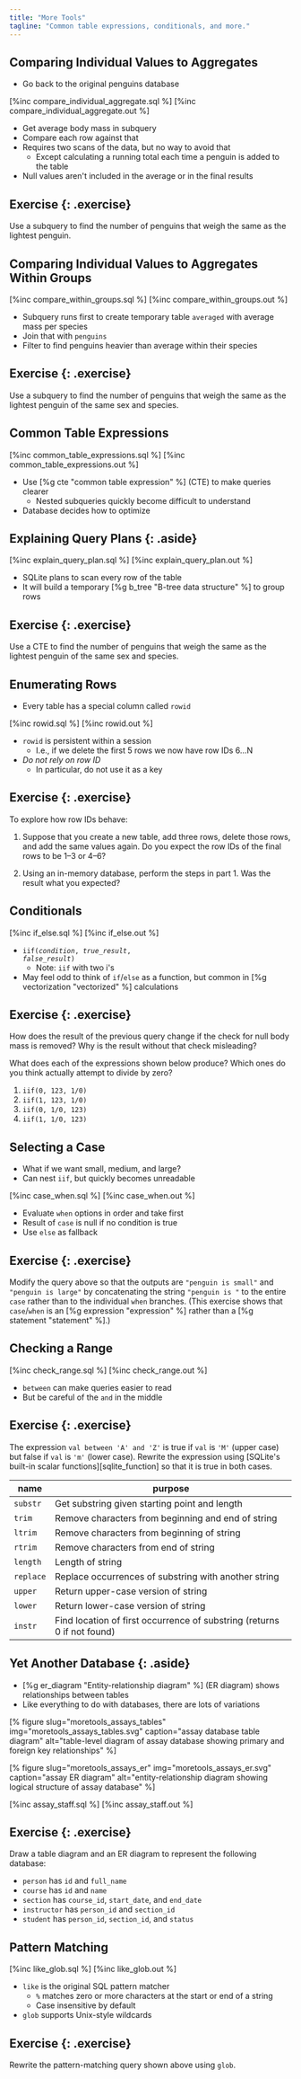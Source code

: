 ```yaml
---
title: "More Tools"
tagline: "Common table expressions, conditionals, and more."
---
```


## Comparing Individual Values to Aggregates

-   Go back to the original penguins database

[%inc compare_individual_aggregate.sql %]
[%inc compare_individual_aggregate.out %]

-   Get average body mass in subquery
-   Compare each row against that
-   Requires two scans of the data, but no way to avoid that
    -   Except calculating a running total each time a penguin is added to the table
-   Null values aren't included in the average or in the final results

## Exercise {: .exercise}

Use a subquery to find the number of penguins
that weigh the same as the lightest penguin.

## Comparing Individual Values to Aggregates Within Groups

[%inc compare_within_groups.sql %]
[%inc compare_within_groups.out %]

-   Subquery runs first to create temporary table `averaged` with average mass per species
-   Join that with `penguins`
-   Filter to find penguins heavier than average within their species

## Exercise {: .exercise}

Use a subquery to find the number of penguins
that weigh the same as the lightest penguin of the same sex and species.

## Common Table Expressions

[%inc common_table_expressions.sql %]
[%inc common_table_expressions.out %]

-   Use [%g cte "common table expression" %] (CTE) to make queries clearer
    -   Nested subqueries quickly become difficult to understand
-   Database decides how to optimize

## Explaining Query Plans {: .aside}

[%inc explain_query_plan.sql %]
[%inc explain_query_plan.out %]

-   SQLite plans to scan every row of the table
-   It will build a temporary [%g b_tree "B-tree data structure" %] to group rows

## Exercise {: .exercise}

Use a CTE to find
the number of penguins
that weigh the same as the lightest penguin of the same sex and species.

## Enumerating Rows

-   Every table has a special column called `rowid`

[%inc rowid.sql %]
[%inc rowid.out %]

-   `rowid` is persistent within a session
    -   I.e., if we delete the first 5 rows we now have row IDs 6…N
-   *Do not rely on row ID*
    -   In particular, do not use it as a key

## Exercise {: .exercise}

To explore how row IDs behave:

1.  Suppose that you create a new table,
    add three rows,
    delete those rows,
    and add the same values again.
    Do you expect the row IDs of the final rows to be 1–3 or 4–6?

2.  Using an in-memory database,
    perform the steps in part 1.
    Was the result what you expected?

## Conditionals

[%inc if_else.sql %]
[%inc if_else.out %]

-   <code>iif(<em>condition</em>, <em>true_result</em>, <em>false_result</em>)</code>
    -   Note: `iif` with two i's
-   May feel odd to think of `if`/`else` as a function,
    but common in [%g vectorization "vectorized" %] calculations

## Exercise {: .exercise}

How does the result of the previous query change
if the check for null body mass is removed?
Why is the result without that check misleading?

What does each of the expressions shown below produce?
Which ones do you think actually attempt to divide by zero?

1.  `iif(0, 123, 1/0)`
1.  `iif(1, 123, 1/0)`
1.  `iif(0, 1/0, 123)`
1.  `iif(1, 1/0, 123)`

## Selecting a Case

-   What if we want small, medium, and large?
-   Can nest `iif`, but quickly becomes unreadable

[%inc case_when.sql %]
[%inc case_when.out %]

-   Evaluate `when` options in order and take first
-   Result of `case` is null if no condition is true
-   Use `else` as fallback

## Exercise {: .exercise}

Modify the query above so that
the outputs are `"penguin is small"` and `"penguin is large"`
by concatenating the string `"penguin is "` to the entire `case`
rather than to the individual `when` branches.
(This exercise shows that `case`/`when` is an [%g expression "expression" %]
rather than a [%g statement "statement" %].)

## Checking a Range

[%inc check_range.sql %]
[%inc check_range.out %]

-   `between` can make queries easier to read
-   But be careful of the `and` in the middle

## Exercise {: .exercise}

The expression `val between 'A' and 'Z'` is true if `val` is `'M'` (upper case)
but false if `val` is `'m'` (lower case).
Rewrite the expression using [SQLite's built-in scalar functions][sqlite_function]
so that it is true in both cases.

| name      | purpose |
| --------- | ------- |
| `substr`  | Get substring given starting point and length |
| `trim`    | Remove characters from beginning and end of string |
| `ltrim`   | Remove characters from beginning of string |
| `rtrim`   | Remove characters from end of string |
| `length`  | Length of string |
| `replace` | Replace occurrences of substring with another string |
| `upper`   | Return upper-case version of string |
| `lower`   | Return lower-case version of string |
| `instr`   | Find location of first occurrence of substring (returns 0 if not found) |

## Yet Another Database {: .aside}

-   [%g er_diagram "Entity-relationship diagram" %] (ER diagram) shows relationships between tables
-   Like everything to do with databases, there are lots of variations

[% figure
   slug="moretools_assays_tables"
   img="moretools_assays_tables.svg"
   caption="assay database table diagram"
   alt="table-level diagram of assay database showing primary and foreign key relationships"
%]

[% figure
   slug="moretools_assays_er"
   img="moretools_assays_er.svg"
   caption="assay ER diagram"
   alt="entity-relationship diagram showing logical structure of assay database"
%]

[%inc assay_staff.sql %]
[%inc assay_staff.out %]

## Exercise {: .exercise}

Draw a table diagram and an ER diagram to represent the following database:

-   `person` has `id` and `full_name`
-   `course` has `id` and `name`
-   `section` has `course_id`, `start_date`, and `end_date`
-   `instructor` has `person_id` and `section_id`
-   `student` has `person_id`, `section_id`, and `status`

## Pattern Matching

[%inc like_glob.sql %]
[%inc like_glob.out %]

-   `like` is the original SQL pattern matcher
    -   `%` matches zero or more characters at the start or end of a string
    -   Case insensitive by default
-   `glob` supports Unix-style wildcards

## Exercise {: .exercise}

Rewrite the pattern-matching query shown above using `glob`.
